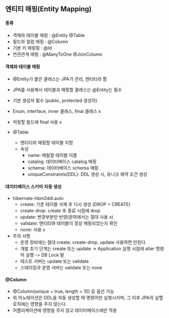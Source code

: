 ## 엔티티 매핑(Entity Mapping)
#### 종류 
- 객체와 테이블 매핑 : @Entity @Table
- 필드와 컬럼 매핑 : @Column
- 기본 키 매핑핑 : @Id
- 연관관계 매핑 : @ManyToOne @JoinColumn

#### 객체와 테이블 매핑
- @Entity가 붙은 클래스는 JPA가 관리, 엔티티라 함
- JPA를 사용해서 테이블과 매핑할 클래스는 @Entity는 필수
- 기본 생성자 필수 (public, protected 생성자)
- Enum, interface, inner 클래스, final 클래스 x
- 저장할 필드에 final 사용 x

- @Table
    - 엔티티와 매핑할 테이블 지정 
    - 속성
        - name: 메필할 테이블 이름
        - catalog: 데이터베이스 catalog 매핑
        - schema: 데이터베이스 schema 매핑
        - uniqueConstraints(DDL): DDL 생성 시, 유니크 제약 조건 생성  

#### 데이터베이스 스키마 자동 생성
- hibernate-hbm2ddl.auto
    - create: 기존 테이블 삭제 후 다시 생성 (DROP + CREATE)
    - create-drop: create 후 종료 시점에 drop
    - update: 변경부분만 반영(운여에서는 절대 사용 x) 
    - validate: 엔티티와 테이블이 정상 매핑되었는지 확인
    - none: 사용 x
- 주의 사항
    - 운영 장비에는 절대 create, create-drop, update 사용하면 안된다.
    - 개발 초기 단계는 create 또는 update -> Application 실행 시점에 alter 명령어 실행 -> DB Lock 발
    - 테스트 서버는 update 또는 validate
    - 스테이징과 운영 서버는 validate 또는 none
    
#### @Column
- @Column(unique = true, length = 10) 등 옵션 가능 
- 위 어노테이션은 DDL을 자동 생성할 때 명령어만 실행시키며, 그 이후 JPA의 실핼 로직에는 영향을 주지 않는다.
- 어플리케이션에 영향을 주지 않고 데이터베이스에만 적용
